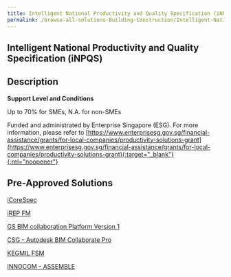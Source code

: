 ```yaml
---
title: Intelligent National Productivity and Quality Specification (iNPQS)
permalink: /browse-all-solutions-Building-Construction/Intelligent-National-Productivity-and-Quality-Specification--iNPQS-
---
```


## Intelligent National Productivity and Quality Specification (iNPQS)
## Description

**Support Level and Conditions**

Up to 70% for SMEs, N.A. for non-SMEs

Funded and administrated by Enterprise Singapore (ESG). For more information, please refer to
[https://www.enterprisesg.gov.sg/financial-assistance/grants/for-local-companies/productivity-solutions-grant](https://www.enterprisesg.gov.sg/financial-assistance/grants/for-local-companies/productivity-solutions-grant){:target="_blank"}{:rel="noopener"}

## Pre-Approved Solutions

<a href='/productivity-solutions-grant/solutionrepo/solution1753' target='_blank'>iCoreSpec</a><br>

<a href='/productivity-solutions-grant/solutionrepo/solution1881' target='_blank'>iREP FM</a><br>

<a href='/productivity-solutions-grant/solutionrepo/solution1884' target='_blank'>GS BIM collaboration Platform Version 1</a><br>

<a href='/productivity-solutions-grant/solutionrepo/solution2066' target='_blank'>CSG - Autodesk BIM Collaborate Pro</a><br>

<a href='/productivity-solutions-grant/solutionrepo/solution2283' target='_blank'>KEGMIL FSM</a><br>

<a href='/productivity-solutions-grant/solutionrepo/solution2288' target='_blank'>INNOCOM - ASSEMBLE</a><br>

